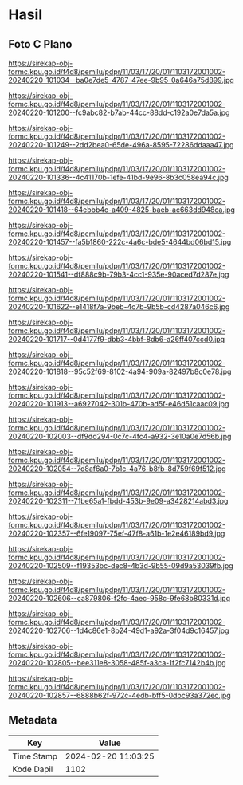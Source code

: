 # Hasil

## Foto C Plano

https://sirekap-obj-formc.kpu.go.id/f4d8/pemilu/pdpr/11/03/17/20/01/1103172001002-20240220-101034--ba0e7de5-4787-47ee-9b95-0a646a75d899.jpg

https://sirekap-obj-formc.kpu.go.id/f4d8/pemilu/pdpr/11/03/17/20/01/1103172001002-20240220-101200--fc9abc82-b7ab-44cc-88dd-c192a0e7da5a.jpg

https://sirekap-obj-formc.kpu.go.id/f4d8/pemilu/pdpr/11/03/17/20/01/1103172001002-20240220-101249--2dd2bea0-65de-496a-8595-72286ddaaa47.jpg

https://sirekap-obj-formc.kpu.go.id/f4d8/pemilu/pdpr/11/03/17/20/01/1103172001002-20240220-101336--4c41170b-1efe-41bd-9e96-8b3c058ea94c.jpg

https://sirekap-obj-formc.kpu.go.id/f4d8/pemilu/pdpr/11/03/17/20/01/1103172001002-20240220-101418--64ebbb4c-a409-4825-baeb-ac663dd948ca.jpg

https://sirekap-obj-formc.kpu.go.id/f4d8/pemilu/pdpr/11/03/17/20/01/1103172001002-20240220-101457--fa5b1860-222c-4a6c-bde5-4644bd06bd15.jpg

https://sirekap-obj-formc.kpu.go.id/f4d8/pemilu/pdpr/11/03/17/20/01/1103172001002-20240220-101541--df888c9b-79b3-4cc1-935e-90aced7d287e.jpg

https://sirekap-obj-formc.kpu.go.id/f4d8/pemilu/pdpr/11/03/17/20/01/1103172001002-20240220-101622--e1418f7a-9beb-4c7b-9b5b-cd4287a046c6.jpg

https://sirekap-obj-formc.kpu.go.id/f4d8/pemilu/pdpr/11/03/17/20/01/1103172001002-20240220-101717--0d4177f9-dbb3-4bbf-8db6-a26ff407ccd0.jpg

https://sirekap-obj-formc.kpu.go.id/f4d8/pemilu/pdpr/11/03/17/20/01/1103172001002-20240220-101818--95c52f69-8102-4a94-909a-82497b8c0e78.jpg

https://sirekap-obj-formc.kpu.go.id/f4d8/pemilu/pdpr/11/03/17/20/01/1103172001002-20240220-101913--a6927042-301b-470b-ad5f-e46d51caac09.jpg

https://sirekap-obj-formc.kpu.go.id/f4d8/pemilu/pdpr/11/03/17/20/01/1103172001002-20240220-102003--df9dd294-0c7c-4fc4-a932-3e10a0e7d56b.jpg

https://sirekap-obj-formc.kpu.go.id/f4d8/pemilu/pdpr/11/03/17/20/01/1103172001002-20240220-102054--7d8af6a0-7b1c-4a76-b8fb-8d759f69f512.jpg

https://sirekap-obj-formc.kpu.go.id/f4d8/pemilu/pdpr/11/03/17/20/01/1103172001002-20240220-102311--71be65a1-fbdd-453b-9e09-a3428214abd3.jpg

https://sirekap-obj-formc.kpu.go.id/f4d8/pemilu/pdpr/11/03/17/20/01/1103172001002-20240220-102357--6fe19097-75ef-47f8-a61b-1e2e46189bd9.jpg

https://sirekap-obj-formc.kpu.go.id/f4d8/pemilu/pdpr/11/03/17/20/01/1103172001002-20240220-102509--f19353bc-dec8-4b3d-9b55-09d9a53039fb.jpg

https://sirekap-obj-formc.kpu.go.id/f4d8/pemilu/pdpr/11/03/17/20/01/1103172001002-20240220-102606--ca879806-f2fc-4aec-958c-9fe68b80331d.jpg

https://sirekap-obj-formc.kpu.go.id/f4d8/pemilu/pdpr/11/03/17/20/01/1103172001002-20240220-102706--1d4c86e1-8b24-49d1-a92a-3f04d9c16457.jpg

https://sirekap-obj-formc.kpu.go.id/f4d8/pemilu/pdpr/11/03/17/20/01/1103172001002-20240220-102805--bee311e8-3058-485f-a3ca-1f2fc7142b4b.jpg

https://sirekap-obj-formc.kpu.go.id/f4d8/pemilu/pdpr/11/03/17/20/01/1103172001002-20240220-102857--6888b62f-972c-4edb-bff5-0dbc93a372ec.jpg


## Metadata

| Key        | Value               |
| ---------- | ------------------- |
| Time Stamp | 2024-02-20 11:03:25 |
| Kode Dapil | 1102                |



